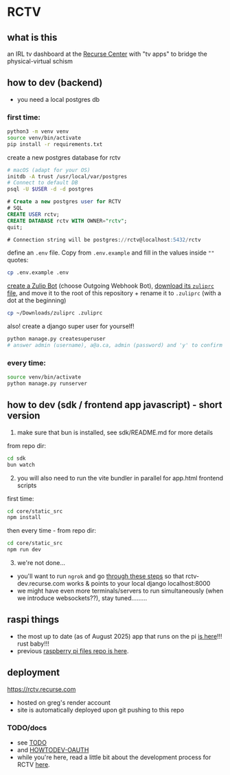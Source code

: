 # RCTV

## what is this

an IRL tv dashboard at the [Recurse Center](https://recurse.com/) with "tv apps" to bridge the physical-virtual schism

## how to dev (backend)

- you need a local postgres db

### first time:
```bash
python3 -m venv venv
source venv/bin/activate
pip install -r requirements.txt
```

create a new postgres database for rctv

```bash
# macOS (adapt for your OS)
initdb -A trust /usr/local/var/postgres
# Connect to default DB
psql -U $USER -d -d postgres
```

```sql
# Create a new postgres user for RCTV
# SQL
CREATE USER rctv;
CREATE DATABASE rctv WITH OWNER="rctv";
quit;

# Connection string will be postgres://rctv@localhost:5432/rctv
```

define an `.env` file. Copy from `.env.example` and fill in the values inside `""` quotes:

```bash
cp .env.example .env
```

[create a Zulip
Bot](https://zulip.com/api/deploying-bots#running-a-bot-using-the-zulip-botserver)
(choose Outgoing Webhook Bot), [download its `zuliprc` file](https://zulip.com/api/api-keys), 
and move it to the root of this repository + rename it to `.zuliprc` (with a dot at the beginning)

```bash
cp ~/Downloads/zuliprc .zuliprc
```

also! create a django super user for yourself!

```bash
python manage.py createsuperuser
# answer admin (username), a@a.ca, admin (password) and 'y' to confirm the bad password
```

### every time:
```bash
source venv/bin/activate
python manage.py runserver
```

## how to dev (sdk / frontend app javascript) - short version

1. make sure that bun is installed, see sdk/README.md for more details

from repo dir:
```bash
cd sdk
bun watch
```

2. you will also need to run the vite bundler in parallel for app.html frontend scripts

first time:
```bash
cd core/static_src
npm install
```

then every time - from repo dir:
```bash
cd core/static_src
npm run dev
```

3. we're not done...

- you'll want to run `ngrok` and go [through these steps](./docs/HOWTODEV-OAUTH.md) so that rctv-dev.recurse.com works & points to your local django localhost:8000
- we might have even more terminals/servers to run simultaneously (when we introduce websockets??), stay tuned.........

## raspi things

- the most up to date (as of August 2025) app that runs on the pi [is here](https://github.com/gregsadetsky/rctv-tauri)!!! rust baby!!!
- previous [raspberry pi files repo is here](https://github.com/gregsadetsky/rctv-raspi).

## deployment

https://rctv.recurse.com

- hosted on greg's render account
- site is automatically deployed upon git pushing to this repo

### TODO/docs

- see [TODO](./docs/TODO.md)
- and [HOWTODEV-OAUTH](./docs/HOWTODEV-OAUTH.md)
- while you're here, read a little bit about the development process for RCTV [here](./docs/Screen%20Shot%202023-11-10%20at%206.06.17%20PM.png).
